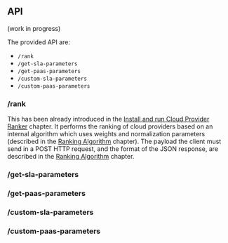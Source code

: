 
## API

(work in progress)

The provided API are:
* ```/rank```
* ```/get-sla-parameters```
* ```/get-paas-parameters```
* ```/custom-sla-parameters```
* ```/custom-paas-parameters```



### /rank
This has been already introduced in the [Install and run Cloud Provider Ranker](chapter2.md) chapter.
It performs the ranking of cloud providers based on an internal algorithm which uses weights and normalization parameters (described in the [Ranking Algorithm](chapter4.md) chapter). The payload the client must send in a POST HTTP request, and the format of the JSON response, are described in the [Ranking Algorithm](chapter4.md) chapter.
### /get-sla-parameters
### /get-paas-parameters
### /custom-sla-parameters
### /custom-paas-parameters



